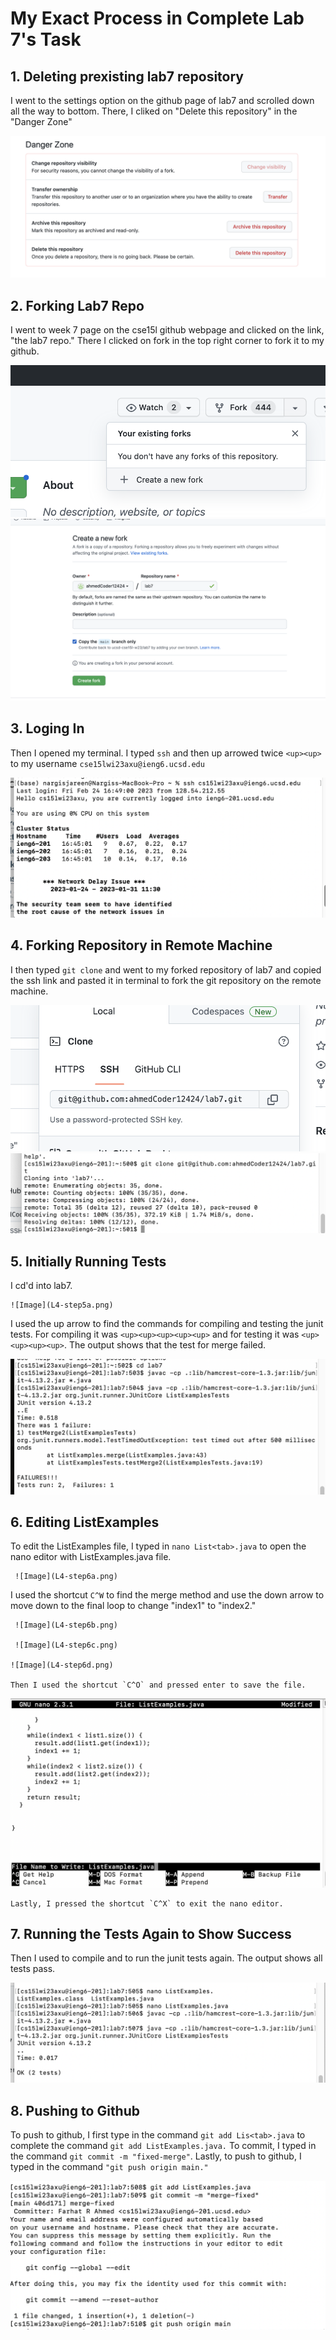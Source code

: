 
# My Exact Process in Complete Lab 7's Task

## 1. Deleting prexisting lab7 repository

I went to the settings option on the github page of lab7 and scrolled down all the way to bottom. There, I cliked
on "Delete this repository" in the "Danger Zone"


![Image](L4-step1.png)

## 2. Forking Lab7 Repo

I went to week 7 page on the cse15l github webpage and clicked on the link, "the lab7 repo." There I clicked on fork in the top right corner to fork it to my github.

![Image](L4-step2b.png)
![Image](L4-step2c.png)

## 3. Loging In

Then I opened my terminal. I typed `ssh` and then up arrowed twice `<up><up>` to my username `cse15lwi23axu@ieng6.ucsd.edu`

![Image](L4-step3.png)
  
## 4. Forking Repository in Remote Machine
  
  I then typed `git clone` and went to my forked repository of lab7 and copied the ssh link and pasted it in terminal to fork the git repository on the remote machine.
  
 ![Image](L4-step4.png)
 ![Image](L4-step4b.png)

## 5. Initially Running Tests
  
  I cd'd into lab7. 
  
  
    ![Image](L4-step5a.png)
  
  
  I used the up arrow to find the commands for compiling and testing the junit tests. For compiling it was `<up><up><up><up><up>` and for testing it was `<up><up><up><up>`.
The output shows that the test for merge failed.
  
  
   ![Image](L4-step5b.png)



## 6. Editing ListExamples 
  
 To edit the ListExamples file, I typed in `nano List<tab>.java` to open the nano editor with ListExamples.java file. 
  
     ![Image](L4-step6a.png)
  
  
  I used the shortcut `C^W` to find the merge method and use the down arrow
to move down to the final loop to change "index1" to "index2." 
  
     ![Image](L4-step6b.png)
  
     ![Image](L4-step6c.png)
  
    ![Image](L4-step6d.png)
  
    Then I used the shortcut `C^O` and pressed enter to save the file. 
   
  ![Image](L4-step6e.png)
  
    Lastly, I pressed the shortcut `C^X` to exit the nano editor.

## 7. Running the Tests Again to Show Success

Then I used <up><up><up> to compile and <up><up><up> to run the junit tests again. The output shows all tests pass.
 
    
   ![Image](L4-step7.png)

## 8. Pushing to Github
  
  To push to github, I first type in the command `git add Lis<tab>.java` to complete the command `git add ListExamples.java.` To commit, I typed in the command
`git commit -m "fixed-merge"`. Lastly, to push to github, I typed in the command `"git push origin main."`
  
    
   ![Image](L4-step8.png)
